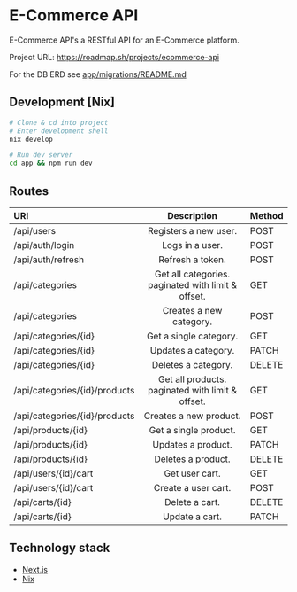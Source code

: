 # E-Commerce API

E-Commerce API's a RESTful API for an E-Commerce platform.

Project URL: https://roadmap.sh/projects/ecommerce-api

For the DB ERD see [app/migrations/README.md](app/migrations/README.md)

## Development \[Nix\]

```bash
# Clone & cd into project
# Enter development shell
nix develop

# Run dev server
cd app && npm run dev
```

## Routes

| URI                           |                    Description                     | Method |
| :---------------------------- | :------------------------------------------------: | :----- |
| /api/users                    |               Registers a new user.                | POST   |
| /api/auth/login               |                  Logs in a user.                   | POST   |
| /api/auth/refresh             |                  Refresh a token.                  | POST   |
| /api/categories               | Get all categories. paginated with limit & offset. | GET    |
| /api/categories               |              Creates a new category.               | POST   |
| /api/categories/{id}          |               Get a single category.               | GET    |
| /api/categories/{id}          |                Updates a category.                 | PATCH  |
| /api/categories/{id}          |                Deletes a category.                 | DELETE |
| /api/categories/{id}/products |  Get all products. paginated with limit & offset.  | GET    |
| /api/categories/{id}/products |               Creates a new product.               | POST   |
| /api/products/{id}            |               Get a single product.                | GET    |
| /api/products/{id}            |                 Updates a product.                 | PATCH  |
| /api/products/{id}            |                 Deletes a product.                 | DELETE |
| /api/users/{id}/cart          |                   Get user cart.                   | GET    |
| /api/users/{id}/cart          |                Create a user cart.                 | POST   |
| /api/carts/{id}               |                   Delete a cart.                   | DELETE |
| /api/carts/{id}               |                   Update a cart.                   | PATCH  |

## Technology stack

- [Next.js](https://nextjs.org/)
- [Nix](https://nixos.org/nix/)
